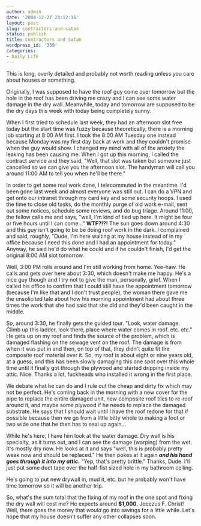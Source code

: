 ```yaml
---
author: admin
date: '2004-12-27 23:12:16'
layout: post
slug: contractors-and-satan
status: publish
title: Contractors and Satan
wordpress_id: '339'
categories:
- Daily Life
---
```


This is long, overly detailed and probably not worth reading unless you
care about houses or something.

Originally, I was supposed to have the roof guy come over tomorrow but
the hole in the roof has been driving me crazy and I can see some water
damage in the dry wall. Meanwhile, today and tomorrow are supposed to be
the dry days this week with today being completely sunny.

When I first tried to schedule last week, they had an afternoon slot
free today but the start time was fuzzy because theoretically, there is
a morning job starting at 8:00 AM first. I took the 8:00 AM Tuesday one
instead because Monday was my first day back at work and they couldn't
promise when the guy would show. I changed my mind with all of the
anxiety the leaking has been causing me. When I got up this morning, I
called the contract service and they said, "Well, that slot was taken
but someone just cancelled so we can give you the afternoon slot. The
handyman will call you around 11:00 AM to tell you when he'll be there."

In order to get some real work done, I telecommuted in the meantime. I'd
been gone last week and almost everyone was still out. I can do a VPN
and get onto our intranet through my card key and some security hoops. I
used the time to close old tasks, do the monthly purge of old work
e-mail, sent out some notices, schedule some reviews, and do bug triage.
Around 11:00, the fellow calls me and says, "well, I'm kind of tied up
here. It might be four or five hours until I can come..." **WTF?!?!**
The sun goes down around 4:30 and this guy isn't going to be be doing
roof work in the dark. I complained and said, roughly, "Dude, I'm here
waiting at my house instead of in my office because I need this done and
I had an appointment for today." Anyway, he said he'd do what he could
and if he couldn't finish, I'd get the original 8:00 AM slot tomorrow.

Well, 3:00 PM rolls around and I'm still working from home. Yee-haw. He
calls and gets over here about 3:30, which doesn't make me happy. He's a
nice guy though and I try not to give the man, personally, grief. When I
called his office to confirm that I could still have the appointment
tomorrow (because I'm like that and I don't trust people), the woman
there gave me the unsolicited tale about how his morning appointment had
about three times the work that she had said that she did and they'd
been caught in the middle.

So, around 3:30, he finally gets the guided tour. "Look, water damage.
Climb up this ladder, look there, place where water comes in roof. etc.
etc." He gets up on my roof and finds the source of the problem, which
is damaged flashing on the sewage vent on the roof. The damage is from
when it was put in and then, on top of that, they didn't quite fit the
composite roof material over it. So, my roof is about eight or nine
years old, at a guess, and this has been slowly damaging this one spot
over this whole time until it finally got through the plywood and
started dripping inside my attic. Nice. Thanks a lot, fuckheads who
installed it wrong in the first place.

We debate what he can do and I rule out the cheap and dirty fix which
may not be perfect. He's coming back in the morning with a new cover for
the pipe to replace the entire damaged unit, new composite roof tiles to
re-roof around it, and maybe some plywood if he needs to replace the
damaged substrate. He says that I should wait until I have the roof
redone for that if possible because then we go from a little bitty whole
to making a foot or two wide one that he then has to seal up again...

While he's here, I have him look at the water damage. Dry wall is his
specialty, as it turns out, and I can see the damage (warping) from the
wet. It's mostly dry now. He looks at it and says "well, this is
probably pretty weak now and should be replaced." He then pokes at it
again ***and his hand goes through it into my attic.*** "Yep, that's
pretty brittle." Thanks, Dude. I'll just put some duct tape over the
half-fist sized hole in my bathroom ceiling.

He's going to put new drywall in, mud it, etc. but he probably won't
have time tomorrow so it will be another trip.

So, what's the sum total that the fixing of my roof in the one spot and
fixing the dry wall will cost me? He expects around **$1,000**. Jeeezus
F. Christ! Well, there goes the money that *would* go into savings for a
little while. Let's hope that my house doesn't suffer any other
collapses soon.

